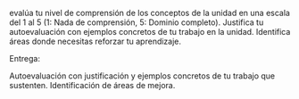 evalúa tu nivel de comprensión de los conceptos de la unidad en una escala del 1 al 5 (1: Nada de comprensión, 5: Dominio completo). Justifica tu autoevaluación con ejemplos concretos de tu trabajo en la unidad. Identifica áreas donde necesitas reforzar tu aprendizaje.

Entrega:

Autoevaluación con justificación y ejemplos concretos de tu trabajo que sustenten.
Identificación de áreas de mejora.
